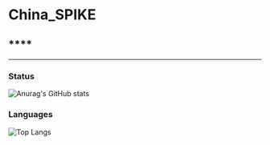 # ****China_SPIKE****

## ****


---

### Status

![Anurag's GitHub stats](https://github-readme-stats.vercel.app/api?username=spikego&show_icons=true&theme=radical)

### Languages
![Top Langs](https://github-readme-stats.vercel.app/api/top-langs/?username=spikego)
